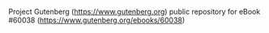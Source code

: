Project Gutenberg (https://www.gutenberg.org) public repository for eBook #60038 (https://www.gutenberg.org/ebooks/60038)
